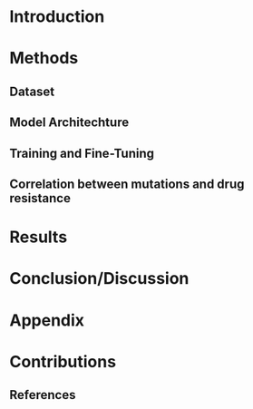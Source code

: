 # Introduction

# Methods

## Dataset

## Model Architechture

## Training and Fine-Tuning

## Correlation between mutations and drug resistance

# Results

# Conclusion/Discussion

# Appendix

# Contributions

## References